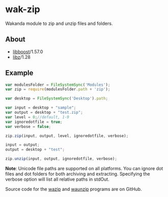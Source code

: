 wak-zip
=======

Wakanda module to zip and unzip files and folders.

About
-----

* [libboost](http://www.boost.org/)/1.57.0
* [libz](http://www.zlib.net/)/1.28

Example
-------
```js
var modulesFolder = FileSystemSync('Modules');
var zip = require(modulesFolder.path + 'zip');

var desktop = FileSystemSync('Desktop').path;

var input = desktop + "sample";
var output = desktop + "test.zip";
var level = 0;//default, 1-9
var ignoredotfile = true;
var verbose = false;

zip.zip(input, output, level, ignoredotfile, verbose);

input = output;
output = desktop + "test";

zip.unzip(input, output, ignoredotfile, verbose);

```
**Note**: Unicode file paths are supported on all platforms. You can ignore dot files and dot folders for both archiving and extracting. Specifying the verbose option will list all relative paths in stdOut.

Source code for the [wazip](https://github.com/miyako/console-zip) and [waunzip](https://github.com/miyako/console-unzip) programs are on GitHub.

